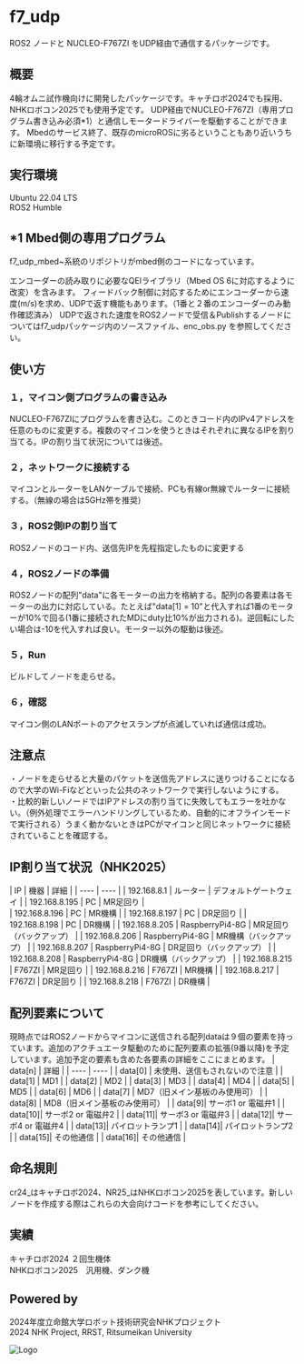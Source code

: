 # f7_udp
ROS2 ノードと NUCLEO-F767ZI をUDP経由で通信するパッケージです。  

## 概要 
4輪オムニ試作機向けに開発したパッケージです。キャチロボ2024でも採用、NHKロボコン2025でも使用予定です。
UDP経由でNUCLEO-F767ZI（専用プログラム書き込み必須*1）と通信しモータードライバーを駆動することができます。
Mbedのサービス終了、既存のmicroROSに劣るということもあり近いうちに新環境に移行する予定です。  

## 実行環境 
Ubuntu 22.04 LTS  
ROS2 Humble

## *1 Mbed側の専用プログラム 
f7_udp_mbed~系統のリポジトリがmbed側のコードになっています。

エンコーダーの読み取りに必要なQEIライブラリ（Mbed OS 6に対応するように改変）を含みます。
フィードバック制御に対応するためにエンコーダーから速度(m/s)を求め、UDPで返す機能もあります。（1番と２番のエンコーダーのみ動作確認済み）
UDPで返された速度をROS2ノードで受信＆Publishするノードについてはf7_udpパッケージ内のソースファイル、enc_obs.py を参照してください。

## 使い方
### １，マイコン側プログラムの書き込み
NUCLEO-F767ZIにプログラムを書き込む。このときコード内のIPv4アドレスを任意のものに変更する。複数のマイコンを使うときはそれぞれに異なるIPを割り当てる。IPの割り当て状況については後述。
### ２，ネットワークに接続する
マイコンとルーターをLANケーブルで接続、PCも有線or無線でルーターに接続する。（無線の場合は5GHz帯を推奨）  
### ３，ROS2側IPの割り当て
ROS2ノードのコード内、送信先IPを先程指定したものに変更する  
### ４，ROS2ノードの準備
ROS2ノードの配列"data"に各モーターの出力を格納する。配列の各要素は各モーターの出力に対応している。たとえば"data[1] = 10"と代入すれば1番のモーターが10%で回る(1番に接続されたMDにduty比10%が出力される)。逆回転にしたい場合は-10を代入すれば良い。モーター以外の駆動は後述。
### ５，Run
ビルドしてノードを走らせる。  
### ６，確認
マイコン側のLANポートのアクセスランプが点滅していれば通信は成功。

## 注意点
・ノードを走らせると大量のパケットを送信先アドレスに送りつけることになるので大学のWi-Fiなどといった公共のネットワークで実行しないようにする。  
・比較的新しいノードではIPアドレスの割り当てに失敗してもエラーを吐かない。（例外処理でエラーハンドリングしているため、自動的にオフラインモードで実行される）うまく動かないときはPCがマイコンと同じネットワークに接続されていることを確認する。　　

## IP割り当て状況（NHK2025）

| IP | 機器 | 詳細 |
| ---- | ---- |
| 192.168.8.1 | ルーター | デフォルトゲートウェイ |
| 192.168.8.195 | PC | MR足回り |  
| 192.168.8.196 | PC | MR機構 |
| 192.168.8.197 | PC | DR足回り |
| 192.168.8.198 | PC | DR機構 |
| 192.168.8.205 | RaspberryPi4-8G | MR足回り（バックアップ） | 
| 192.168.8.206 | RaspberryPi4-8G | MR機構（バックアップ） |
| 192.168.8.207 | RaspberryPi4-8G | DR足回り（バックアップ） | 
| 192.168.8.208 | RaspberryPi4-8G | DR機構（バックアップ） |
| 192.168.8.215 | F767ZI | MR足回り |
| 192.168.8.216 | F767ZI | MR機構 |
| 192.168.8.217 | F767ZI | DR足回り |
| 192.168.8.218 | F767ZI | DR機構 |

## 配列要素について
現時点ではROS2ノードからマイコンに送信される配列dataは９個の要素を持っています。追加のアクチュエータ駆動のために配列要素の拡張(9番以降)を予定しています。追加予定の要素も含めた各要素の詳細をここにまとめます。
| data[n] | 詳細 |
| ---- | ---- |
| data[0] | 未使用、送信もされないので注意 |
| data[1] | MD1 |
| data[2] | MD2 |
| data[3] | MD3 |
| data[4] | MD4 |
| data[5] | MD5 |
| data[6] | MD6 |
| data[7] | MD7（旧メイン基板のみ使用可） |
| data[8] | MD8（旧メイン基板のみ使用可） |
| data[9]| サーボ1 or 電磁弁1 |
| data[10]| サーボ2 or 電磁弁2 |
| data[11]| サーボ3 or 電磁弁3 |
| data[12]| サーボ4 or 電磁弁4 |
| data[13]| パイロットランプ1 |
| data[14]| パイロットランプ2 |
| data[15]| その他通信 |
| data[16]| その他通信 |


## 命名規則
cr24_はキャチロボ2024、NR25_はNHKロボコン2025を表しています。新しいノードを作成する際はこれらの大会向けコードを参考にしてください。

## 実績
キャチロボ2024 ２回生機体  
NHKロボコン2025　汎用機、ダンク機

## Powered by
2024年度立命館大学ロボット技術研究会NHKプロジェクト  
2024 NHK Project, RRST, Ritsumeikan University 

![Logo](https://www.rrst.jp/img/logo.png)